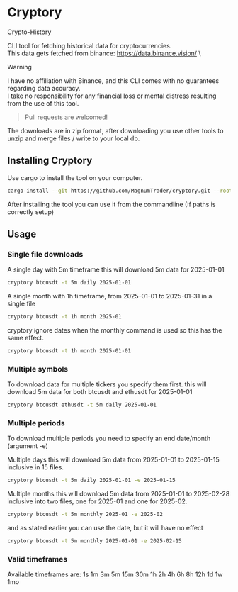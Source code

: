 # Cryptory

Crypto-History

CLI tool for fetching historical data for cryptocurrencies.\
This data gets fetched from binance: https://data.binance.vision/ \



> [!WARNING] 
> I have no affiliation with Binance, and this CLI comes with no guarantees regarding data accuracy.\
> I take no responsibility for any financial loss or mental distress resulting from the use of this tool.




> Pull requests are welcomed!



The downloads are in zip format, after downloading you use other tools to unzip and merge files / write to your local db.

## Installing Cryptory
Use cargo to install the tool on your computer.
```sh
cargo install --git https://github.com/MagnumTrader/cryptory.git --root <YOUR INSTALL PATH>
```
After installing the tool you can use it from the commandline (If paths is correctly setup)

## Usage

### Single file downloads
A single day with 5m timeframe
this will download 5m data for 2025-01-01
```sh
cryptory btcusdt -t 5m daily 2025-01-01
```

A single month with 1h timeframe, from 2025-01-01 to 2025-01-31 in a single file
```sh
cryptory btcusdt -t 1h month 2025-01
```
cryptory ignore dates when the monthly command is used so this has the same effect.
```sh
cryptory btcusdt -t 1h month 2025-01-01
```

### Multiple symbols

To download data for multiple tickers you specify them first.
this will download 5m data for both btcusdt and ethusdt for 2025-01-01
```sh
cryptory btcusdt ethusdt -t 5m daily 2025-01-01
```

### Multiple periods
To download multiple periods you need to specify an end date/month (argument -e)

Multiple days 
this will download 5m data from 2025-01-01 to 2025-01-15 inclusive in 15 files.
```sh
cryptory btcusdt -t 5m daily 2025-01-01 -e 2025-01-15
```

Multiple months
this will download 5m data from 2025-01-01 to 2025-02-28 inclusive into two files, one for 2025-01 and one for 2025-02.
```sh
cryptory btcusdt -t 5m monthly 2025-01 -e 2025-02
```
and as stated earlier you can use the date, but it will have no effect
```sh
cryptory btcusdt -t 5m monthly 2025-01-01 -e 2025-02-15
```
### Valid timeframes

Available timeframes are: 
1s 1m 3m 5m 15m 30m 1h 2h 4h 6h 8h 12h 1d 1w 1mo
